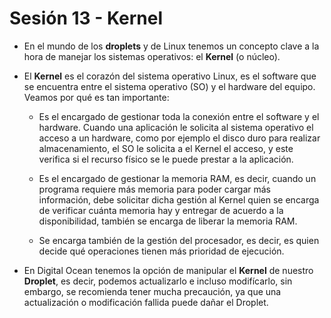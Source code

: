 # Sesión 13 - Kernel

* En el mundo de los **droplets** y de Linux tenemos un concepto clave a la hora de manejar los sistemas operativos: el **Kernel** (o núcleo).

* El **Kernel** es el corazón del sistema operativo Linux, es el software que se encuentra entre el sistema operativo (SO) y el hardware del equipo. Veamos por qué es tan importante:

    * Es el encargado de gestionar toda la conexión entre el software y el hardware. Cuando una aplicación le solicita al sistema operativo el acceso a un hardware, como por ejemplo el disco duro para realizar almacenamiento, el SO le solicita a el Kernel el acceso, y este verifica si el recurso físico se le puede prestar a la aplicación.

    *  Es el encargado de gestionar la memoria RAM, es decir, cuando un programa requiere más memoria para poder cargar más información, debe solicitar dicha gestión al Kernel quien se encarga de verificar cuánta memoria hay y entregar de acuerdo a la disponibilidad, también se encarga de liberar la memoria RAM.

    * Se encarga también de la gestión del procesador, es decir, es quien decide qué operaciones tienen más prioridad de ejecución.

* En Digital Ocean tenemos la opción de manipular el **Kernel** de nuestro **Droplet**, es decir, podemos actualizarlo e incluso modifícarlo, sin embargo, se recomienda tener mucha precaución, ya que una actualización o modificación fallida puede dañar el Droplet.
